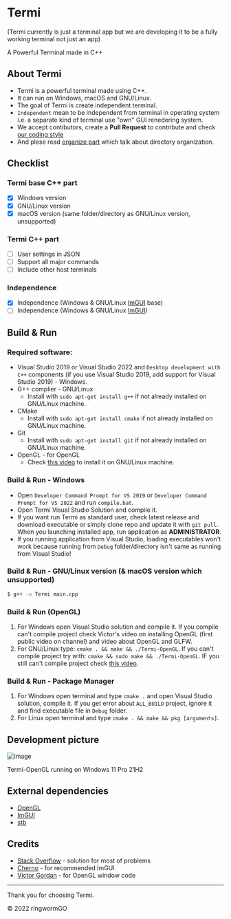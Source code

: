 # Termi
(Termi currently is just a terminal app but we are developing it to be a fully working terminal not just an app)

A Powerful Terminal made in C++

## About Termi
- Termi is a powerful terminal made using C++.
- It can run on Windows, macOS and GNU/Linux.
- The goal of Termi is create independent terminal.
- ```Independent``` mean to be independent from terminal in operating system i.e. a separate kind of terminal use "own" GUI renedering system.
- We accept contibutors, create a **Pull Request** to contribute and check [our coding style](https://github.com/ringwormGO-organization/Termi/blob/main/CONTRIBUTING.md#coding-sytle-for-pull-requests)
- And plese read [organize part](https://github.com/ringwormGO-organization/Termi/blob/main/CONTRIBUTING.md#code-organization) which talk about directory organization.

## Checklist
### Termi base C++ part
- [x] Windows version
- [x] GNU/Linux version
- [x] macOS version (same folder/directory as GNU/Linux version, unsupported)

### Termi C++ part
- [ ] User settings in JSON
- [ ] Support all major commands
- [ ] Include other host terminals

### Independence
- [x] Independence (Windows & GNU/Linux [ImGUI](https://github.com/ocornut/imgui) base)
- [ ] Independence (Windows & GNU/Linux [ImGUI](https://github.com/ocornut/imgui))

## Build & Run
### Required software:
- Visual Studio 2019 or Visual Studio 2022 and ```Desktop development with C++``` components (if you use Visual Studio 2019, add support for Visual Studio 2019) - Windows.
- G++ complier - GNU/Linux
  - Install with ```sudo apt-get install g++``` if not already installed on GNU/Linux machine.
- CMake
  - Install with ```sudo apt-get install cmake``` if not already installed on GNU/Linux machine.
- Git
  - Install with ```sudo apt-get install git``` if not already installed on GNU/Linux machine.
- OpenGL - for OpenGL
  - Check [this video](https://www.youtube.com/watch?v=643CUhCoyCo) to install it on GNU/Linux machine.

### Build & Run - Windows
- Open ```Developer Command Prompt for VS 2019``` or ```Developer Command Prompt for VS 2022``` and run ```compile.bat```.
- Open Termi Visual Studio Solution and compile it.
- If you want run Termi as standard user, check latest release and download executable or simply clone repo and update it with ```git pull```. When you launching installed app, run application as **ADMINISTRATOR**.
- If you running application from Visual Studio, loading executables won't work because running from ```Debug``` folder/directory isn't same as running from Visual Studio!

### Build & Run - GNU/Linux version (& macOS version which unsupported)
```sh
$ g++ -o Termi main.cpp
```

### Build & Run (OpenGL)
1. For Windows open Visual Studio solution and compile it. If you compile can't compile project check Victor's video on installing OpenGL (first public video on channel) and video about OpenGL and GLFW.
2. For GNU/Linux type: ```cmake . && make && ./Termi-OpenGL```. If you can't compile project try with: ```cmake && sudo make && ./Termi-OpenGL```. IF you still can't compile project check [this video](https://www.youtube.com/watch?v=643CUhCoyCo).

### Build & Run - Package Manager
1. For Windows open terminal and type ```cmake .``` and open Visual Studio solution, compile it. If you get error about ```ALL_BUILD``` project, ignore it and find executable file in ```Debug``` folder.
2. For Linux open terminal and type ```cmake . && make && pkg [arguments]```.

## Development picture
![image](https://user-images.githubusercontent.com/83548580/157011432-f1dc9427-e490-4873-919b-ee0e927bd549.png)

Termi-OpenGL running on Windows 11 Pro 21H2

## External dependencies
- [OpenGL](https://www.opengl.org/)
- [ImGUI](https://github.com/ocornut/imgui)
- [stb](https://github.com/nothings/stb)

## Credits
- [Stack Overflow](https://stackoverflow.com/) - solution for most of problems
- [Cherno](https://www.youtube.com/c/TheChernoProject) - for recommended ImGUI
- [Victor Gordan](https://www.youtube.com/c/VictorGordan) - for OpenGL window code
____________________________________

Thank you for choosing Termi.

© 2022 ringwormGO
